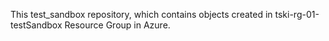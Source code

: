 This test_sandbox repository, which contains objects created in tski-rg-01-testSandbox Resource Group in Azure.
